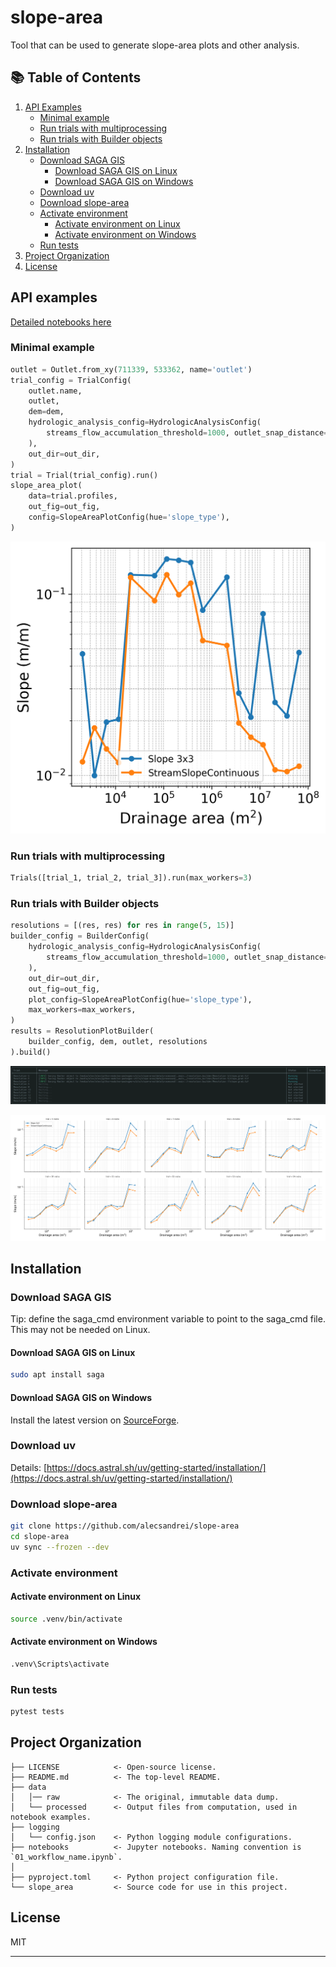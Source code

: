 # slope-area

Tool that can be used to generate slope-area plots and other analysis.

## 📚 Table of Contents

1. [API Examples](#api-examples)
   - [Minimal example](#minimal-example)  
   - [Run trials with multiprocessing](#run-trials-with-multiprocessing)
   - [Run trials with Builder objects](#run-trials-with-builder-objects)  
2. [Installation](#installation)  
   - [Download SAGA GIS](#download-saga-gis)  
     - [Download SAGA GIS on Linux](#download-saga-gis-on-linux)  
     - [Download SAGA GIS on Windows](#download-saga-gis-on-windows)  
   - [Download uv](#download-uv)
   - [Download slope-area](#download-slope-area)  
   - [Activate environment](#activate-environment)  
     - [Activate environment on Linux](#activate-environment-on-linux)  
     - [Activate environment on Windows](#activate-environment-on-windows)  
   - [Run tests](#run-tests)  
3. [Project Organization](#project-organization)  
4. [License](#license)

## API examples

[Detailed notebooks here](https://github.com/alecsandrei/slope-area/tree/main/notebooks)

### Minimal example

```py
outlet = Outlet.from_xy(711339, 533362, name='outlet')
trial_config = TrialConfig(
    outlet.name,
    outlet,
    dem=dem,
    hydrologic_analysis_config=HydrologicAnalysisConfig(
        streams_flow_accumulation_threshold=1000, outlet_snap_distance=100
    ),
    out_dir=out_dir,
)
trial = Trial(trial_config).run()
slope_area_plot(
    data=trial.profiles,
    out_fig=out_fig,
    config=SlopeAreaPlotConfig(hue='slope_type'),
)
```
<img src="https://raw.githubusercontent.com/alecsandrei/slope-area/refs/heads/main/data/processed/00_minimal_example/slope_area.png" alt="drawing" width="600"/>

### Run trials with multiprocessing

```py
Trials([trial_1, trial_2, trial_3]).run(max_workers=3)
```

### Run trials with Builder objects

```py
resolutions = [(res, res) for res in range(5, 15)]
builder_config = BuilderConfig(
    hydrologic_analysis_config=HydrologicAnalysisConfig(
        streams_flow_accumulation_threshold=1000, outlet_snap_distance=100
    ),
    out_dir=out_dir,
    out_fig=out_fig,
    plot_config=SlopeAreaPlotConfig(hue='slope_type'),
    max_workers=max_workers,
)
results = ResolutionPlotBuilder(
    builder_config, dem, outlet, resolutions
).build()
```

![console](https://raw.githubusercontent.com/alecsandrei/slope-area/refs/heads/main/assets/console.webp)

![slope-area-plot-2](https://raw.githubusercontent.com/alecsandrei/slope-area/refs/heads/main/data/processed/02_internal_example/resolution_builder/slope_area.png)

## Installation

### Download SAGA GIS

Tip: define the saga_cmd environment variable to point to the saga_cmd file.
This may not be needed on Linux.

#### Download SAGA GIS on Linux

```sh
sudo apt install saga
```

#### Download SAGA GIS on Windows

Install the latest version on [SourceForge](https://sourceforge.net/projects/saga-gis/files/latest/download).

### Download uv

Details: [https://docs.astral.sh/uv/getting-started/installation/](https://docs.astral.sh/uv/getting-started/installation/)

### Download slope-area

```sh
git clone https://github.com/alecsandrei/slope-area
cd slope-area
uv sync --frozen --dev
```

### Activate environment

#### Activate environment on Linux

```sh
source .venv/bin/activate
```

#### Activate environment on Windows

```sh
.venv\Scripts\activate
```

### Run tests

```sh
pytest tests
```

## Project Organization

```text
├── LICENSE            <- Open-source license.
├── README.md          <- The top-level README.
├── data
│   │── raw            <- The original, immutable data dump.
│   └── processed      <- Output files from computation, used in notebook examples.
├── logging
│   └── config.json    <- Python logging module configurations.
├── notebooks          <- Jupyter notebooks. Naming convention is `01_workflow_name.ipynb`.
│
├── pyproject.toml     <- Python project configuration file.
└── slope_area         <- Source code for use in this project.
```

## License

MIT

--------
